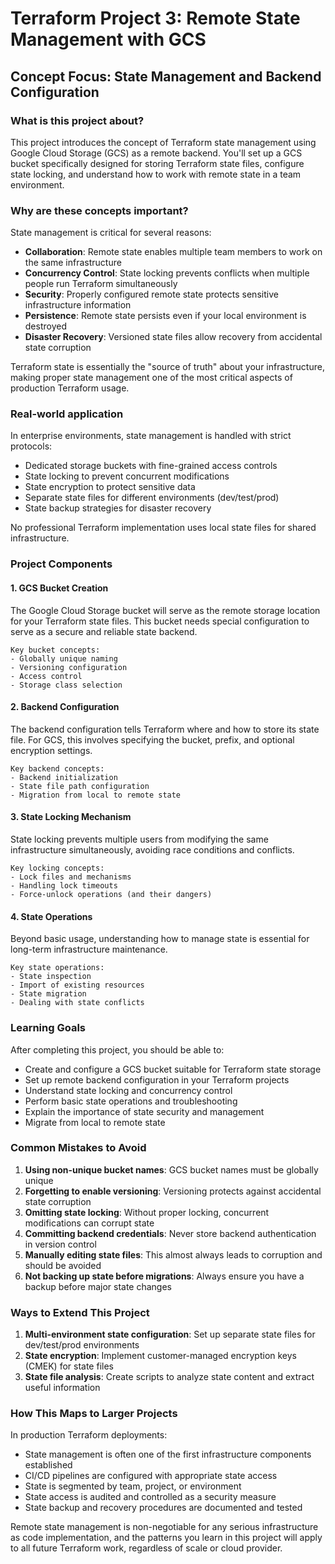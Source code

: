 # Terraform Project 3: Remote State Management with GCS

## Concept Focus: State Management and Backend Configuration

### What is this project about?
This project introduces the concept of Terraform state management using Google Cloud Storage (GCS) as a remote backend. You'll set up a GCS bucket specifically designed for storing Terraform state files, configure state locking, and understand how to work with remote state in a team environment.

### Why are these concepts important?
State management is critical for several reasons:
- **Collaboration**: Remote state enables multiple team members to work on the same infrastructure
- **Concurrency Control**: State locking prevents conflicts when multiple people run Terraform simultaneously  
- **Security**: Properly configured remote state protects sensitive infrastructure information
- **Persistence**: Remote state persists even if your local environment is destroyed
- **Disaster Recovery**: Versioned state files allow recovery from accidental state corruption

Terraform state is essentially the "source of truth" about your infrastructure, making proper state management one of the most critical aspects of production Terraform usage.

### Real-world application
In enterprise environments, state management is handled with strict protocols:
- Dedicated storage buckets with fine-grained access controls
- State locking to prevent concurrent modifications
- State encryption to protect sensitive data
- Separate state files for different environments (dev/test/prod)
- State backup strategies for disaster recovery

No professional Terraform implementation uses local state files for shared infrastructure.

### Project Components

#### 1. GCS Bucket Creation
The Google Cloud Storage bucket will serve as the remote storage location for your Terraform state files. This bucket needs special configuration to serve as a secure and reliable state backend.

```
Key bucket concepts:
- Globally unique naming
- Versioning configuration
- Access control
- Storage class selection
```

#### 2. Backend Configuration
The backend configuration tells Terraform where and how to store its state file. For GCS, this involves specifying the bucket, prefix, and optional encryption settings.

```
Key backend concepts:
- Backend initialization
- State file path configuration
- Migration from local to remote state
```

#### 3. State Locking Mechanism
State locking prevents multiple users from modifying the same infrastructure simultaneously, avoiding race conditions and conflicts.

```
Key locking concepts:
- Lock files and mechanisms
- Handling lock timeouts
- Force-unlock operations (and their dangers)
```

#### 4. State Operations
Beyond basic usage, understanding how to manage state is essential for long-term infrastructure maintenance.

```
Key state operations:
- State inspection
- Import of existing resources
- State migration
- Dealing with state conflicts
```

### Learning Goals
After completing this project, you should be able to:
- Create and configure a GCS bucket suitable for Terraform state storage
- Set up remote backend configuration in your Terraform projects
- Understand state locking and concurrency control
- Perform basic state operations and troubleshooting
- Explain the importance of state security and management
- Migrate from local to remote state

### Common Mistakes to Avoid
1. **Using non-unique bucket names**: GCS bucket names must be globally unique
2. **Forgetting to enable versioning**: Versioning protects against accidental state corruption
3. **Omitting state locking**: Without proper locking, concurrent modifications can corrupt state
4. **Committing backend credentials**: Never store backend authentication in version control
5. **Manually editing state files**: This almost always leads to corruption and should be avoided
6. **Not backing up state before migrations**: Always ensure you have a backup before major state changes

### Ways to Extend This Project
1. **Multi-environment state configuration**: Set up separate state files for dev/test/prod environments
2. **State encryption**: Implement customer-managed encryption keys (CMEK) for state files
3. **State file analysis**: Create scripts to analyze state content and extract useful information

### How This Maps to Larger Projects
In production Terraform deployments:
- State management is often one of the first infrastructure components established
- CI/CD pipelines are configured with appropriate state access
- State is segmented by team, project, or environment
- State access is audited and controlled as a security measure
- State backup and recovery procedures are documented and tested

Remote state management is non-negotiable for any serious infrastructure as code implementation, and the patterns you learn in this project will apply to all future Terraform work, regardless of scale or cloud provider.